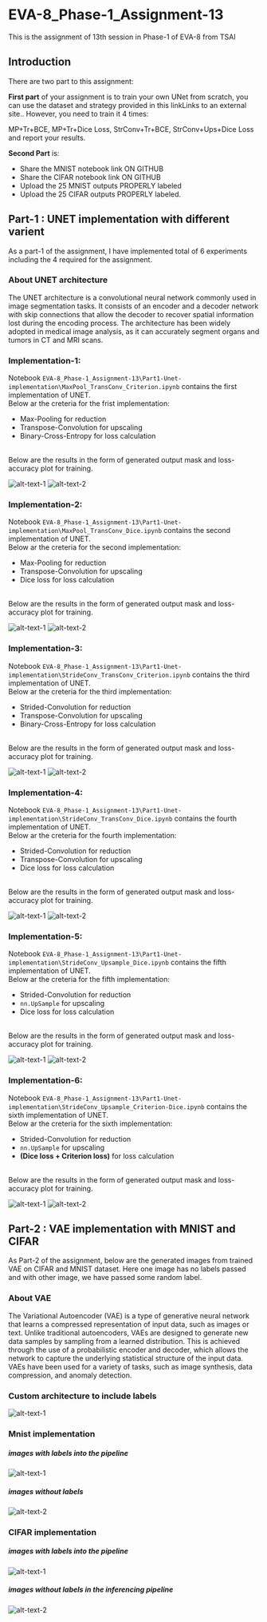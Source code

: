 # EVA-8_Phase-1_Assignment-13
This is the assignment of 13th session in Phase-1 of EVA-8 from TSAI
## Introduction
There are two part to this assignment:

**First part** of your assignment is to train your own UNet from scratch, you can use the dataset and strategy provided in this linkLinks to an external site.. However, you need to train it 4 times:

MP+Tr+BCE, MP+Tr+Dice Loss, StrConv+Tr+BCE, StrConv+Ups+Dice Loss and report your results.

**Second Part** is:

- Share the MNIST notebook link ON GITHUB
- Share the CIFAR notebook link ON GITHUB 
- Upload the 25 MNIST outputs PROPERLY labeled 
- Upload the 25 CIFAR outputs PROPERLY labeled. 

## Part-1 : UNET implementation with different varient
As a part-1 of the assignment, I have implemented total of 6 experiments including the 4 required for the assignment.
### About UNET architecture
The UNET architecture is a convolutional neural network commonly used in image segmentation tasks. It consists of an encoder and a decoder network with skip connections that allow the decoder to recover spatial information lost during the encoding process. The architecture has been widely adopted in medical image analysis, as it can accurately segment organs and tumors in CT and MRI scans.

### Implementation-1: 
Notebook `EVA-8_Phase-1_Assignment-13\Part1-Unet-implementation\MaxPool_TransConv_Criterion.ipynb` contains the first implementation of UNET.
<br> 
Below ar the creteria for the frist implementation:
 - Max-Pooling for reduction
 - Transpose-Convolution for upscaling
 - Binary-Cross-Entropy for loss calculation
<br>
Below are the results in the form of generated output mask and loss-accuracy plot for training.

![alt-text-1](Part1-Unet-implementation/util/out1.png "output1") ![alt-text-2](Part1-Unet-implementation/util/graph1.png "graph1")

### Implementation-2: 
Notebook `EVA-8_Phase-1_Assignment-13\Part1-Unet-implementation\MaxPool_TransConv_Dice.ipynb` contains the second implementation of UNET.
<br> 
Below ar the creteria for the second implementation:
- Max-Pooling for reduction
- Transpose-Convolution for upscaling
- Dice loss for loss calculation

<br>
Below are the results in the form of generated output mask and loss-accuracy plot for training.

![alt-text-1](Part1-Unet-implementation/util/out2.png "output1") ![alt-text-2](Part1-Unet-implementation/util/graph2.png "graph1")

### Implementation-3: 
Notebook `EVA-8_Phase-1_Assignment-13\Part1-Unet-implementation\StrideConv_TransConv_Criterion.ipynb` contains the third implementation of UNET.
<br> 
Below ar the creteria for the third implementation:
 - Strided-Convolution for reduction
 - Transpose-Convolution for upscaling 
 - Binary-Cross-Entropy for loss calculation

<br>
Below are the results in the form of generated output mask and loss-accuracy plot for training.

![alt-text-1](Part1-Unet-implementation/util/out3.png "output1") ![alt-text-2](Part1-Unet-implementation/util/graph3.png "graph1")

### Implementation-4: 
Notebook `EVA-8_Phase-1_Assignment-13\Part1-Unet-implementation\StrideConv_TransConv_Dice.ipynb` contains the fourth implementation of UNET.
<br> 
Below ar the creteria for the fourth implementation:
 - Strided-Convolution for reduction
 - Transpose-Convolution for upscaling 
 - Dice loss for loss calculation

<br>
Below are the results in the form of generated output mask and loss-accuracy plot for training.

![alt-text-1](Part1-Unet-implementation/util/out4.png "output1") ![alt-text-2](Part1-Unet-implementation/util/graph4.png "graph1")

### Implementation-5: 
Notebook `EVA-8_Phase-1_Assignment-13\Part1-Unet-implementation\StrideConv_Upsample_Dice.ipynb` contains the fifth implementation of UNET.
<br> 
Below ar the creteria for the fifth implementation:
 - Strided-Convolution for reduction
 - `nn.UpSample` for upscaling 
 - Dice loss for loss calculation

<br>
Below are the results in the form of generated output mask and loss-accuracy plot for training.

![alt-text-1](Part1-Unet-implementation/util/out5.png "output1") ![alt-text-2](Part1-Unet-implementation/util/graph5.png "graph1")

### Implementation-6:
Notebook `EVA-8_Phase-1_Assignment-13\Part1-Unet-implementation\StrideConv_Upsample_Criterion-Dice.ipynb` contains the sixth implementation of UNET.
<br> 
Below ar the creteria for the sixth implementation:
 - Strided-Convolution for reduction
 - `nn.UpSample` for upscaling 
 - **(Dice loss + Criterion loss)** for loss calculation

<br>
Below are the results in the form of generated output mask and loss-accuracy plot for training.

![alt-text-1](Part1-Unet-implementation/util/out6.png "output1") ![alt-text-2](Part1-Unet-implementation/util/graph6.png "graph1")

## Part-2 : VAE implementation with MNIST and CIFAR
As Part-2 of the assignment, below are the generated images from trained VAE on CIFAR and MNIST dataset.
Here one image has no labels passed and with other image, we have passed some random label.

### About VAE
The Variational Autoencoder (VAE) is a type of generative neural network that learns a compressed representation of input data, such as images or text. Unlike traditional autoencoders, VAEs are designed to generate new data samples by sampling from a learned distribution. This is achieved through the use of a probabilistic encoder and decoder, which allows the network to capture the underlying statistical structure of the input data. VAEs have been used for a variety of tasks, such as image synthesis, data compression, and anomaly detection.

### Custom architecture to include labels
![alt-text-1](Part2-VAE-implementation/util/arch.PNG "output1") 

### Mnist implementation
##### images with labels into the pipeline
![alt-text-1](Part2-VAE-implementation/util/mnist_labl.png "output1") 
##### images without labels
![alt-text-2](Part2-VAE-implementation/util/mnist_no_labl.png "graph1")

### CIFAR implementation
##### images with labels into the pipeline
![alt-text-1](Part2-VAE-implementation/util/cifar_labl.png "output1") 
##### images without labels in the inferencing pipeline
![alt-text-2](Part2-VAE-implementation/util/cifar_no_labl.png "graph1")